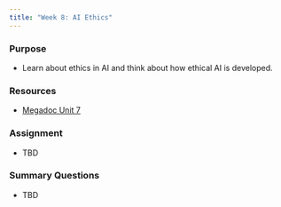 ```yaml
---
title: "Week 8: AI Ethics"
---
```


### Purpose

- Learn about ethics in AI and think about how ethical AI is developed.

### Resources
- [Megadoc Unit 7](../megadoc/unit-07)

### Assignment

- TBD


### Summary Questions

- TBD
